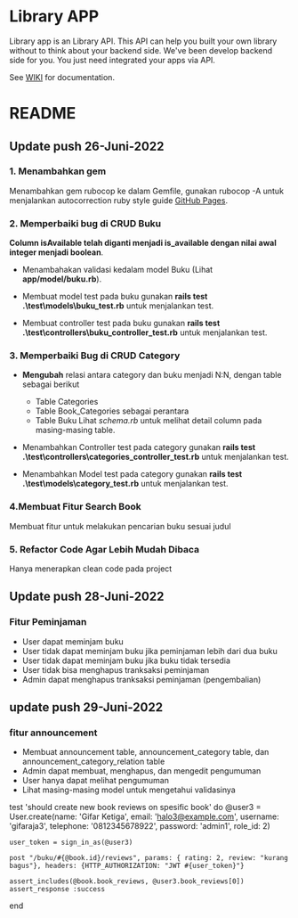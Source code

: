 # Library APP

Library app is an Library API. This API can help you built your own library without to think about your backend side. We've been develop backend side for you. You just need integrated your apps via API.

See [WIKI](https://github.com/amalkhairin/library-app/wiki#documentation-libary-app) for documentation.

# README

## Update push 26-Juni-2022

### 1. Menambahkan gem

Menambahkan gem rubocop ke dalam Gemfile, gunakan rubocop -A untuk menjalankan autocorrection ruby style guide [GitHub Pages](https://rubocop.org/).

### 2. Memperbaiki bug di CRUD Buku

**Column isAvailable telah **diganti** menjadi is_available dengan nilai awal integer menjadi boolean**.

- Menambahakan validasi kedalam model Buku (Lihat **app/model/buku.rb**).

- Membuat model test pada buku gunakan **rails test .\test\models\buku_test.rb** untuk menjalankan test.

- Membuat controller test pada buku gunakan **rails test .\test\controllers\buku_controller_test.rb** untuk menjalankan test.

### 3. Memperbaiki Bug di CRUD Category

- **Mengubah** relasi antara category dan buku menjadi N:N, dengan table sebagai berikut

  - Table Categories
  - Table Book_Categories sebagai perantara
  - Table Buku
    Lihat _schema.rb_ untuk melihat detail column pada masing-masing table.

- Menambahkan Controller test pada category gunakan **rails test .\test\controllers\categories_controller_test.rb** untuk menjalankan test.
- Menambahkan Model test pada category gunakan **rails test .\test\models\category_test.rb** untuk menjalankan test.

### 4.Membuat Fitur Search Book

Membuat fitur untuk melakukan pencarian buku sesuai judul

### 5. Refactor Code Agar Lebih Mudah Dibaca

Hanya menerapkan clean code pada project

## Update push 28-Juni-2022

### Fitur Peminjaman

- User dapat meminjam buku
- User tidak dapat meminjam buku jika peminjaman lebih dari dua buku
- User tidak dapat meminjam buku jika buku tidak tersedia
- User tidak bisa menghapus tranksaksi peminjaman
- Admin dapat menghapus tranksaksi peminjaman (pengembalian)

## update push 29-Juni-2022

### fitur announcement

- Membuat announcement table, announcement_category table, dan announcement_category_relation table
- Admin dapat membuat, menghapus, dan mengedit pengumuman
- User hanya dapat melihat pengumuman
- Lihat masing-masing model untuk mengetahui validasinya

test 'should create new book reviews on spesific book' do
@user3 = User.create(name: 'Gifar Ketiga', email: 'halo3@example.com', username: 'gifaraja3',
telephone: '0812345678922', password: 'admin1', role_id: 2)

    user_token = sign_in_as(@user3)

    post "/buku/#{@book.id}/reviews", params: { rating: 2, review: "kurang bagus"}, headers: {HTTP_AUTHORIZATION: "JWT #{user_token}"}

    assert_includes(@book.book_reviews, @user3.book_reviews[0])
    assert_response :success

end
